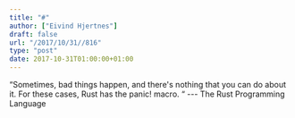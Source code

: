 ```yaml
---
title: "#"
author: ["Eivind Hjertnes"]
draft: false
url: "/2017/10/31//816"
type: "post"
date: 2017-10-31T01:00:00+01:00
---
```


“Sometimes, bad things happen, and there's nothing that you can do about
it. For these cases, Rust has the panic! macro. “ --- The Rust
Programming Language
